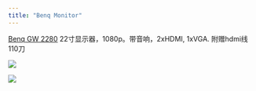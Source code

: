 ```yaml
---
title: "Benq Monitor"
---
```

[Benq GW 2280](https://www.benq.com/en-ap/monitor/stylish/gw2280.html) 22寸显示器，1080p。带音响，2xHDMI, 1xVGA. 附赠hdmi线 110刀

![](/sell/pics/benq1.jpg)

![](/sell/pics/benq2.jpg)